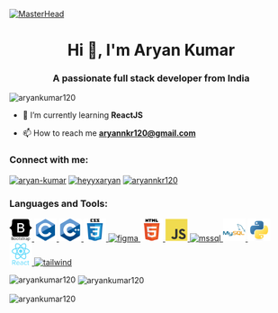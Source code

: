 [![MasterHead](https://media3.giphy.com/media/RGyUJwAFjP38P3uEiV/giphy.gif?cid=ecf05e47gix6grgpdi551dck8l6zbgzfj3jkw8psi8oh9whz&ep=v1_gifs_related&rid=giphy.gif&ct=g)](https://aryankumar.io)
<h1 align="center">Hi 👋, I'm Aryan Kumar</h1>
<h3 align="center">A passionate full stack developer from India</h3
(img align="right" alt="Coding" width="400" src="https://gifdb.com/images/high/animated-man-computer-coding-nae6mec378lsg1i3.gif")                                                              

<p align="left"> <img src="https://komarev.com/ghpvc/?username=aryankumar120&label=Profile%20views&color=0e75b6&style=flat" alt="aryankumar120" /> </p>

- 🌱 I’m currently learning **ReactJS**

- 📫 How to reach me **aryannkr120@gmail.com**

<h3 align="left">Connect with me:</h3>
<p align="left">
<a href="https://linkedin.com/in/aryan-kumar" target="blank"><img align="center" src="https://raw.githubusercontent.com/rahuldkjain/github-profile-readme-generator/master/src/images/icons/Social/linked-in-alt.svg" alt="aryan-kumar" height="30" width="40" /></a>
<a href="https://instagram.com/heyyxaryan" target="blank"><img align="center" src="https://raw.githubusercontent.com/rahuldkjain/github-profile-readme-generator/master/src/images/icons/Social/instagram.svg" alt="heyyxaryan" height="30" width="40" /></a>
<a href="https://www.codechef.com/users/aryannkr120" target="blank"><img align="center" src="https://cdn.jsdelivr.net/npm/simple-icons@3.1.0/icons/codechef.svg" alt="aryannkr120" height="30" width="40" /></a>
</p>

<h3 align="left">Languages and Tools:</h3>
<p align="left"> <a href="https://getbootstrap.com" target="_blank" rel="noreferrer"> <img src="https://raw.githubusercontent.com/devicons/devicon/master/icons/bootstrap/bootstrap-plain-wordmark.svg" alt="bootstrap" width="40" height="40"/> </a> <a href="https://www.cprogramming.com/" target="_blank" rel="noreferrer"> <img src="https://raw.githubusercontent.com/devicons/devicon/master/icons/c/c-original.svg" alt="c" width="40" height="40"/> </a> <a href="https://www.w3schools.com/cpp/" target="_blank" rel="noreferrer"> <img src="https://raw.githubusercontent.com/devicons/devicon/master/icons/cplusplus/cplusplus-original.svg" alt="cplusplus" width="40" height="40"/> </a> <a href="https://www.w3schools.com/css/" target="_blank" rel="noreferrer"> <img src="https://raw.githubusercontent.com/devicons/devicon/master/icons/css3/css3-original-wordmark.svg" alt="css3" width="40" height="40"/> </a> <a href="https://www.figma.com/" target="_blank" rel="noreferrer"> <img src="https://www.vectorlogo.zone/logos/figma/figma-icon.svg" alt="figma" width="40" height="40"/> </a> <a href="https://www.w3.org/html/" target="_blank" rel="noreferrer"> <img src="https://raw.githubusercontent.com/devicons/devicon/master/icons/html5/html5-original-wordmark.svg" alt="html5" width="40" height="40"/> </a> <a href="https://developer.mozilla.org/en-US/docs/Web/JavaScript" target="_blank" rel="noreferrer"> <img src="https://raw.githubusercontent.com/devicons/devicon/master/icons/javascript/javascript-original.svg" alt="javascript" width="40" height="40"/> </a> <a href="https://www.microsoft.com/en-us/sql-server" target="_blank" rel="noreferrer"> <img src="https://www.svgrepo.com/show/303229/microsoft-sql-server-logo.svg" alt="mssql" width="40" height="40"/> </a> <a href="https://www.mysql.com/" target="_blank" rel="noreferrer"> <img src="https://raw.githubusercontent.com/devicons/devicon/master/icons/mysql/mysql-original-wordmark.svg" alt="mysql" width="40" height="40"/> </a> <a href="https://www.python.org" target="_blank" rel="noreferrer"> <img src="https://raw.githubusercontent.com/devicons/devicon/master/icons/python/python-original.svg" alt="python" width="40" height="40"/> </a> <a href="https://reactjs.org/" target="_blank" rel="noreferrer"> <img src="https://raw.githubusercontent.com/devicons/devicon/master/icons/react/react-original-wordmark.svg" alt="react" width="40" height="40"/> </a> <a href="https://tailwindcss.com/" target="_blank" rel="noreferrer"> <img src="https://www.vectorlogo.zone/logos/tailwindcss/tailwindcss-icon.svg" alt="tailwind" width="40" height="40"/> </a> </p>

<p><img align="left" src="https://github-readme-stats.vercel.app/api/top-langs?username=aryankumar120&show_icons=true&locale=en&layout=compact" alt="aryankumar120" /></p>

<p>&nbsp;<img align="center" src="https://github-readme-stats.vercel.app/api?username=aryankumar120&show_icons=true&locale=en" alt="aryankumar120" /></p>

<p><img align="center" src="https://github-readme-streak-stats.herokuapp.com/?user=aryankumar120&" alt="aryankumar120" /></p>
